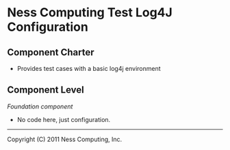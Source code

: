 Ness Computing Test Log4J Configuration
================================

Component Charter
-----------------

* Provides test cases with a basic log4j environment

Component Level
---------------

*Foundation component*

* No code here, just configuration.

----
Copyright (C) 2011 Ness Computing, Inc.
